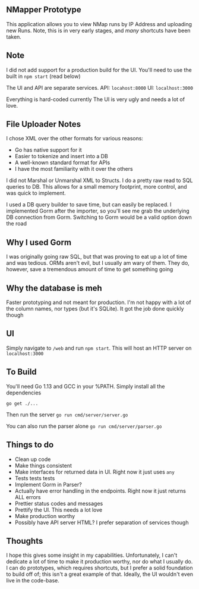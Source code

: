 ## NMapper Prototype
This application allows you to view NMap runs by IP Address and uploading new Runs. Note, this is in very early stages, and *many* shortcuts have been taken.

## Note
I did not add support for a production build for the UI. You'll need to use the built in `npm start` (read below)

The UI and API are separate services. 
API: `locahost:8000`
UI: `localhost:3000`

Everything is hard-coded currently
The UI is very ugly and needs a lot of love. 

## File Uploader Notes
I chose XML over the other formats for various reasons:

 - Go has native support for it
 - Easier to tokenize and insert into a DB
 - A well-known standard format for APIs
 - I have the most familiarity with it over the others

I did not Marshal or Unmarshal XML to Structs. I do a pretty raw read to SQL queries to DB. This allows for a small memory footprint, more control, and was quick to implement. 

I used a DB query builder to save time, but can easily be replaced. I implemented Gorm after the importer, so you'll see me grab the underlying DB connection from Gorm. Switching to Gorm would be a valid option down the road

## Why I used Gorm
I was originally going raw SQL, but that was proving to eat up a lot of time and was tedious. ORMs aren't evil, but I usually am wary of them. They do, however, save a tremendous amount of time to get something going

## Why the database is meh
Faster prototyping and not meant for production. I'm not happy with a lot of the column names, nor types (but it's SQLite). It got the job done quickly though

## UI
Simply navigate to `/web` and run `npm start`. This will host an HTTP server on `localhost:3000`


## To Build
You'll need Go 1.13 and GCC in your %PATH. Simply install all the dependencies
```
go get ./...
```
Then run the server
`go run cmd/server/server.go`

You can also run the parser alone
`go run cmd/server/parser.go`

## Things to do

 - Clean up code
 - Make things consistent
 - Make interfaces for returned data in UI. Right now it just uses `any`
 - Tests tests tests
 - Implement Gorm in Parser?
 - Actually have error handling in the endpoints. Right now it just returns ALL errors
 - Prettier status codes and messages
 - Prettify the UI. This needs a lot love
 - Make production worthy
 - Possibly have API server HTML? I prefer separation of services though

## Thoughts
I hope this gives some insight in my capabilities. Unfortunately, I can't dedicate a lot of time to make it production worthy, nor do what I usually do. I can do prototypes, which requires shortcuts, but I prefer a solid foundation to build off of; this isn't a great example of that. Ideally, the UI wouldn't even live in the code-base. 